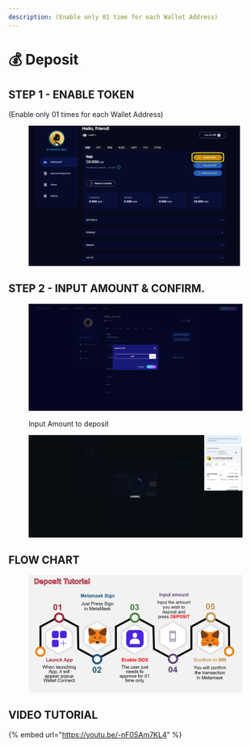 ```yaml
---
description: (Enable only 01 time for each Wallet Address)
---
```


# 💰 Deposit

## STEP 1 - ENABLE TOKEN

&#x20;(Enable only 01 times for each Wallet Address)

<figure><img src="../.gitbook/assets/image (17).png" alt=""><figcaption></figcaption></figure>

## STEP 2 - INPUT AMOUNT & CONFIRM.

<figure><img src="../.gitbook/assets/image (24).png" alt=""><figcaption><p>Input Amount to deposit</p></figcaption></figure>

<figure><img src="../.gitbook/assets/image (10).png" alt=""><figcaption></figcaption></figure>

## FLOW CHART

<figure><img src="../.gitbook/assets/image (8).png" alt=""><figcaption></figcaption></figure>

## VIDEO TUTORIAL

{% embed url="https://youtu.be/-nF0SAm7KL4" %}
